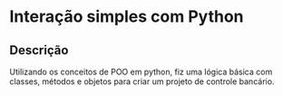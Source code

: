 
#   Interação simples com Python

## Descrição

Utilizando os conceitos de POO em python, fiz uma lógica básica com classes, métodos e objetos para criar um projeto de controle bancário.
